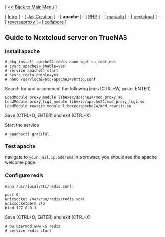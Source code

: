 [ [<< Back to Main Menu](https://github.com/seth586/guides/blob/master/README.md) ]

[ [Intro](README.md) ] - [ [Jail Creation](1_jail.md) ]  - [ **apache** ] - [ [PHP](3_php.md) ] - [ [mariadb](2_mariadb.md) ] - [ [nextcloud](5_nextcloud.md) ] - [ [reverseproxy ](6_reverseproxy.md)] - [ [collabora](7_collabora.md) ]

## Guide to Nextcloud server on TrueNAS

### Install apache
```
# pkg install apache24 redis nano wget ca_root_nss
# sysrc apache24_enable=yes
# service apache24 start
# sysrc redis_enable=yes 
# nano /usr/local/etc/apache24/httpd.conf
```
Search for and uncomment the following lines (CTRL+W, paste, ENTER)
```
LoadModule proxy_module libexec/apache24/mod_proxy.so
LoadModule proxy_fcgi_module libexec/apache24/mod_proxy_fcgi.so
LoadModule rewrite_module libexec/apache24/mod_rewrite.so
```
Save (CTRL+O, ENTER) and exit (CTRL+X)

Start the service
```
# apachectl graceful
```

### Test apache
navigate to `your.jail.ip.address` in a browser, you should see the apache welcome page.

### Configure redis
`nano /usr/local/etc/redis.conf`:
```
port 0
unixsocket /var/run/redis/redis.sock
unixsocketperm 770
bind 127.0.0.1
```
Save (CTRL+O, ENTER) and exit (CTRL+X)
```
# pw usermod www -G redis
# service redis start
```


